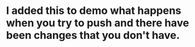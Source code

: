 # I added this to demo what happens when you try to push and there have been changes that you don't have.
